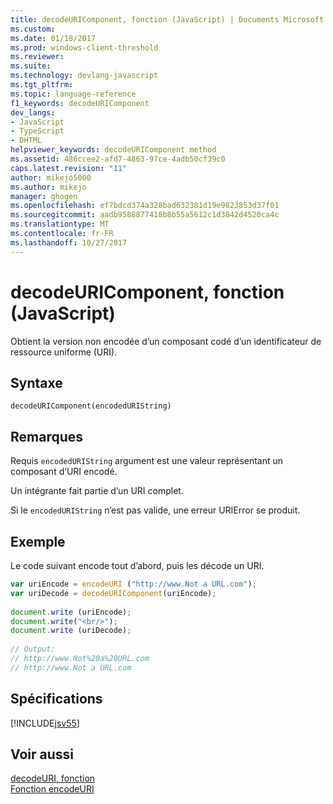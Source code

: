 ```yaml
---
title: decodeURIComponent, fonction (JavaScript) | Documents Microsoft
ms.custom: 
ms.date: 01/18/2017
ms.prod: windows-client-threshold
ms.reviewer: 
ms.suite: 
ms.technology: devlang-javascript
ms.tgt_pltfrm: 
ms.topic: language-reference
f1_keywords: decodeURIComponent
dev_langs:
- JavaScript
- TypeScript
- DHTML
helpviewer_keywords: decodeURIComponent method
ms.assetid: 486ccee2-afd7-4863-97ce-4adb50cf39c0
caps.latest.revision: "11"
author: mikejo5000
ms.author: mikejo
manager: ghogen
ms.openlocfilehash: ef7bdcd374a328bad632381d19e9823853d37f01
ms.sourcegitcommit: aadb9588877418b8b55a5612c1d3842d4520ca4c
ms.translationtype: MT
ms.contentlocale: fr-FR
ms.lasthandoff: 10/27/2017
---
```

# <a name="decodeuricomponent-function-javascript"></a>decodeURIComponent, fonction (JavaScript)
Obtient la version non encodée d’un composant codé d’un identificateur de ressource uniforme (URI).  
  
## <a name="syntax"></a>Syntaxe  
  
```  
decodeURIComponent(encodedURIString)  
```  
  
## <a name="remarks"></a>Remarques  
 Requis `encodedURIString` argument est une valeur représentant un composant d’URI encodé.  
  
 Un intégrante fait partie d’un URI complet.  
  
 Si le `encodedURIString` n’est pas valide, une erreur URIError se produit.  
  
## <a name="example"></a>Exemple  
 Le code suivant encode tout d’abord, puis les décode un URI.  
  
```JavaScript  
var uriEncode = encodeURI ("http://www.Not a URL.com");  
var uriDecode = decodeURIComponent(uriEncode);  
  
document.write (uriEncode);  
document.write("<br/>");  
document.write (uriDecode);  
  
// Output:  
// http://www.Not%20a%20URL.com  
// http://www.Not a URL.com  
```  
  
## <a name="requirements"></a>Spécifications  
 [!INCLUDE[jsv55](../../javascript/reference/includes/jsv55-md.md)]  
  
## <a name="see-also"></a>Voir aussi  
 [decodeURI, fonction](../../javascript/reference/decodeuri-function-javascript.md)   
 [Fonction encodeURI](../../javascript/reference/encodeuri-function-javascript.md)